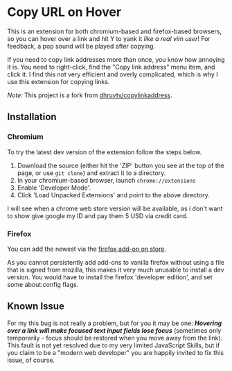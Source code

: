 # Copy URL on Hover
This is an extension for both chromium-based and firefox-based browsers, so you can hover over a link and hit Y to yank it *like a real vim user*! For feedback, a pop sound will be played after copying.

If you need to copy link addresses more than once, you know how annoying it is. You need to right-click, find the "Copy link address" menu item, and click it. I find this not very efficient and overly complicated, which is why I use this extension for copying links.

*Note:* This project is a fork from [dhruvtv/copylinkaddress](https://github.com/dhruvtv/copylinkaddress).

## Installation

### Chromium
To try the latest dev version of the extension follow the steps below.

1. Download the source (either hit the 'ZIP' button you see at the top of the page, or use `git clone`) and extract it to a directory.
2. In your chromium-based browser, launch `chrome://extensions`
3. Enable 'Developer Mode'.
4. Click 'Load Unpacked Extensions' and point to the above directory.

I will see when a chrome web store version will be available, as i don't want to show give google my ID and pay them 5 USD via credit card.

### Firefox
You can add the newest via the [firefox add-on on store](https://addons.mozilla.org/en-US/firefox/addon/copy-url-on-hover).

As you cannot persistently add add-ons to vanilla firefox without using a file that is signed from mozilla, this makes it very much unusable to install a dev version. You would have to install the firefox 'developer edition', and set some about:config flags.

## Known Issue
For my this bug is not really a problem, but for you it may be one: ***Hovering over a link will make focused text input fields lose focus*** (sometimes only temporarily - focus should be restored when you move away from the link). This fault is not yet resolved due to my very limited JavaScript Skills, but if you claim to be a "modern web developer" you are happily invited to fix this issue, of course.
